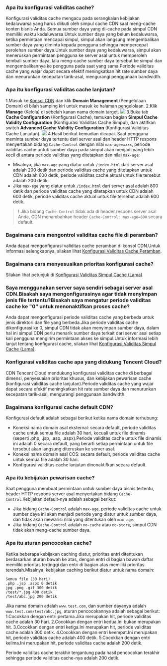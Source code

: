 ### Apa itu konfigurasi validitas cache?
Konfigurasi validitas cache mengacu pada serangkaian kebijakan kedaluwarsa yang harus diikuti oleh simpul cache CDN saat meng-cache konten bisnis Anda.
Semua sumber daya yang di-cache pada simpul CDN memiliki waktu kedaluwarsa.Untuk sumber daya yang belum kedaluwarsa, ketika permintaan mencapai simpul, simpul akan langsung mengembalikan sumber daya yang diminta kepada pengguna sehingga mempercepat perolehan sumber daya.Untuk sumber daya yang kedaluwarsa, simpul akan meneruskan permintaan pengguna ke server asal untuk memperoleh kembali sumber daya, lalu meng-cache sumber daya tersebut ke simpul dan mengembalikannya ke pengguna pada saat yang sama.Periode validitas cache yang wajar dapat secara efektif meningkatkan hit rate sumber daya dan menurunkan kecepatan tarik-asal, mengurangi penggunaan bandwidth.

### Apa itu konfigurasi validitas cache lanjutan?
1.Masuk ke [Konsol CDN](https://console.cloud.tencent.com/cdn) dan klik **Domain Management** (Pengelolaan Domain) di bilah samping kiri untuk masuk ke halaman pengelolaan.
2.Klik **Manage** (Kelola) di sebelah kanan nama domain target.
![](https://main.qcloudimg.com/raw/53c1171f8b1fdec4ddd2f87f6c47fe12.png)
3.Buka tab **Cache Configuration** (Konfigurasi Cache), temukan bagian **Simpul Cache Validity Configuration** (Konfigurasi Validitas Cache Simpul), dan aktifkan switch **Advanced Cache Validity Configuration** (Konfigurasi Validitas Cache Lanjutan).
![](https://main.qcloudimg.com/raw/b1288410345c3dd92907002ad5929d38.png)
4.Hasil berikut kemudian dicapai.
Saat pengguna meminta sumber daya tertentu dari server asal dan header HTTP respons menyertakan bidang `Cache-Control` dengan nilai `max-age=xxxx`, periode validitas cache untuk sumber daya pada simpul akan menjadi yang lebih kecil di antara periode validitas yang ditetapkan dan nilai `max-age`:
- Misalnya, jika `max-age` yang diatur untuk `/index.html` dari server asal adalah 200 detik dan periode validitas cache yang ditetapkan untuk CDN adalah 600 detik, periode validitas cache aktual untuk file tersebut adalah 200 detik.
- Jika `max-age` yang diatur untuk `/index.html` dari server asal adalah 800 detik dan periode validitas cache yang ditetapkan untuk CDN adalah 600 detik, periode validitas cache aktual untuk file tersebut adalah 600 detik.

>! Jika bidang `Cache-Control` tidak ada di header respons server asal Anda, CDN menambahkan header `Cache-Control: max-age=600` secara default.

### Bagaimana cara mengontrol validitas cache file di peramban?
Anda dapat mengonfigurasi validitas cache peramban di konsol CDN.Untuk informasi selengkapnya, silakan lihat [Konfigurasi Validitas Cache Peramban](https://intl.cloud.tencent.com/document/product/228/38932).

### Bagaimana cara menyesuaikan prioritas konfigurasi cache?
Silakan lihat petunjuk di [Konfigurasi Validitas Simpul Cache (Lama)](https://intl.cloud.tencent.com/document/product/228/35317).

### Saya menggunakan server saya sendiri sebagai server asal CDN.Bisakah saya mengonfigurasinya agar tidak menyimpan jenis file tertentu?Bisakah saya mengatur periode validitas cache ke "0" untuk menonaktifkan proses cache?
Anda dapat mengonfigurasi periode validitas cache yang berbeda untuk jenis direktori dan file yang berbeda.Jika periode validitas cache dikonfigurasi ke 0, simpul CDN tidak akan menyimpan sumber daya, dalam hal ini simpul CDN perlu menarik sumber daya terkait dari server asal setiap kali pengguna mengirim permintaan akses ke simpul.Untuk informasi lebih lanjut tentang konfigurasi cache, silakan lihat [Konfigurasi Validitas Simpul Cache (Lama)](https://intl.cloud.tencent.com/document/product/228/35317).

### Konfigurasi validitas cache apa yang didukung Tencent Cloud?
CDN Tencent Cloud mendukung konfigurasi validitas cache di berbagai dimensi, penyesuaian prioritas khusus, dan kebijakan pewarisan cache (konfigurasi validitas cache lanjutan).Periode validitas cache yang wajar dapat secara efektif meningkatkan hit rate sumber daya dan menurunkan kecepatan tarik-asal, mengurangi penggunaan bandwidth.

### Bagaimana konfigurasi cache default CDN?
Konfigurasi default adalah sebagai berikut ketika nama domain terhubung:
- Koneksi nama domain asal eksternal: secara default, periode validitas cache untuk semua file adalah 30 hari, kecuali untuk file dinamis (seperti .php, .jsp, .asp, .aspx).Periode validitas cache untuk file dinamis ini adalah 0 secara default, yang berarti setiap permintaan untuk file tersebut akan langsung diteruskan ke server asal.
- Koneksi nama domain asal COS: secara default, periode validitas cache untuk semua file adalah 30 hari.
- Konfigurasi validitas cache lanjutan dinonaktifkan secara default.

### Apa itu kebijakan pewarisan cache?
Saat pengguna membuat permintaan untuk sumber daya bisnis tertentu, header HTTP respons server asal menyertakan bidang `Cache-Control`.Kebijakan default-nya adalah sebagai berikut:
- Jika bidang `Cache-Control` adalah `max-age`, periode validitas cache untuk sumber daya ini akan menjadi periode yang diatur untuk sumber daya, dan tidak akan mewarisi nilai yang ditentukan oleh `max-age`.
- Jika bidang `Cache-Control` adalah `no-cache` atau `no-store`, simpul CDN tidak akan meng-cache sumber daya.

### Apa itu aturan pencocokan cache?
Ketika beberapa kebijakan caching diatur, prioritas entri ditentukan berdasarkan aturan bawah ke atas, dengan entri di bagian bawah daftar memiliki prioritas tertinggi dan entri di bagian atas memiliki prioritas terendah.Misalnya, kebijakan caching berikut diatur untuk nama domain:
```
Semua file (30 hari)
.php .jsp .aspx 0 detik
jpg .png .gif 300 detik
/test/*.jpg 400 detik
/test/abc.jpg 200 detik
```

Jika nama domain adalah `www.test.com`, dan sumber dayanya adalah `www.test.com/test/abc.jpg`, aturan pencocokannya adalah sebagai berikut:
1.Cocokkan dengan entri pertama.Jika merupakan hit, periode validitas cache adalah 30 hari.
2.Cocokkan dengan entri kedua.Ini bukan merupakan hit.
3.Cocokkan dengan entri ketiga.Ini merupakan hit, periode validitas cache adalah 300 detik.
4.Cocokkan dengan entri keempat.Ini merupakan hit, periode validitas cache adalah 400 detik.
5.Cocokkan dengan entri kelima.Ini merupakan hit, periode validitas cache adalah 200 detik.

Periode validitas cache terakhir tergantung pada hasil pencocokan terakhir sehingga periode validitas cache-nya adalah 200 detik.
